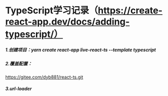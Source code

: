 # TypeScript学习记录（https://create-react-app.dev/docs/adding-typescript/）

##### 1.创建项目：yarn create react-app live-react-ts --template typescript

##### 2.覆盖配置：

https://gitee.com/dyb881/react-ts.git

##### 3.url-loader